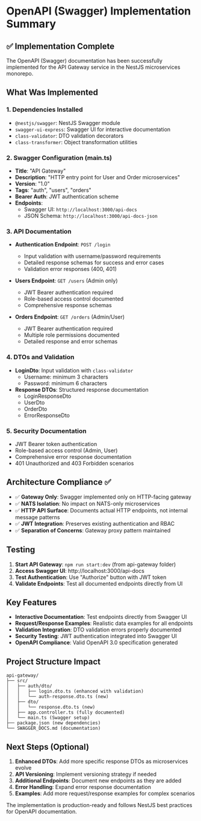 # OpenAPI (Swagger) Implementation Summary

## ✅ Implementation Complete

The OpenAPI (Swagger) documentation has been successfully implemented for the API Gateway service in the NestJS microservices monorepo.

## What Was Implemented

### 1. Dependencies Installed
- `@nestjs/swagger`: NestJS Swagger module
- `swagger-ui-express`: Swagger UI for interactive documentation
- `class-validator`: DTO validation decorators
- `class-transformer`: Object transformation utilities

### 2. Swagger Configuration (main.ts)
- **Title**: "API Gateway"
- **Description**: "HTTP entry point for User and Order microservices"
- **Version**: "1.0"
- **Tags**: "auth", "users", "orders"
- **Bearer Auth**: JWT authentication scheme
- **Endpoints**:
  - Swagger UI: `http://localhost:3000/api-docs`
  - JSON Schema: `http://localhost:3000/api-docs-json`

### 3. API Documentation
- **Authentication Endpoint**: `POST /login`
  - Input validation with username/password requirements
  - Detailed response schemas for success and error cases
  - Validation error responses (400, 401)

- **Users Endpoint**: `GET /users` (Admin only)
  - JWT Bearer authentication required
  - Role-based access control documented
  - Comprehensive response schemas

- **Orders Endpoint**: `GET /orders` (Admin/User)
  - JWT Bearer authentication required
  - Multiple role permissions documented
  - Detailed response and error schemas

### 4. DTOs and Validation
- **LoginDto**: Input validation with `class-validator`
  - Username: minimum 3 characters
  - Password: minimum 6 characters
- **Response DTOs**: Structured response documentation
  - LoginResponseDto
  - UserDto
  - OrderDto
  - ErrorResponseDto

### 5. Security Documentation
- JWT Bearer token authentication
- Role-based access control (Admin, User)
- Comprehensive error response documentation
- 401 Unauthorized and 403 Forbidden scenarios

## Architecture Compliance ✅

- ✅ **Gateway Only**: Swagger implemented only on HTTP-facing gateway
- ✅ **NATS Isolation**: No impact on NATS-only microservices
- ✅ **HTTP API Surface**: Documents actual HTTP endpoints, not internal message patterns
- ✅ **JWT Integration**: Preserves existing authentication and RBAC
- ✅ **Separation of Concerns**: Gateway proxy pattern maintained

## Testing

1. **Start API Gateway**: `npm run start:dev` (from api-gateway folder)
2. **Access Swagger UI**: http://localhost:3000/api-docs
3. **Test Authentication**: Use "Authorize" button with JWT token
4. **Validate Endpoints**: Test all documented endpoints directly from UI

## Key Features

- **Interactive Documentation**: Test endpoints directly from Swagger UI
- **Request/Response Examples**: Realistic data examples for all endpoints
- **Validation Integration**: DTO validation errors properly documented
- **Security Testing**: JWT authentication integrated into Swagger UI
- **OpenAPI Compliance**: Valid OpenAPI 3.0 specification generated

## Project Structure Impact

```
api-gateway/
├── src/
│   ├── auth/dto/
│   │   ├── login.dto.ts (enhanced with validation)
│   │   └── auth-response.dto.ts (new)
│   ├── dto/
│   │   └── response.dto.ts (new)
│   ├── app.controller.ts (fully documented)
│   └── main.ts (Swagger setup)
├── package.json (new dependencies)
└── SWAGGER_DOCS.md (documentation)
```

## Next Steps (Optional)

1. **Enhanced DTOs**: Add more specific response DTOs as microservices evolve
2. **API Versioning**: Implement versioning strategy if needed
3. **Additional Endpoints**: Document new endpoints as they are added
4. **Error Handling**: Expand error response documentation
5. **Examples**: Add more request/response examples for complex scenarios

The implementation is production-ready and follows NestJS best practices for OpenAPI documentation.

